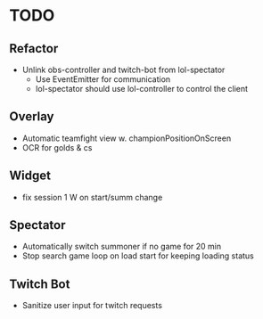 # TODO

## Refactor

-   Unlink obs-controller and twitch-bot from lol-spectator
    -   Use EventEmitter for communication
    -   lol-spectator should use lol-controller to control the client

## Overlay

-   Automatic teamfight view w. championPositionOnScreen
-   OCR for golds & cs

## Widget

-   fix session 1 W on start/summ change

## Spectator

-   Automatically switch summoner if no game for 20 min
-   Stop search game loop on load start for keeping loading status

## Twitch Bot

-   Sanitize user input for twitch requests
